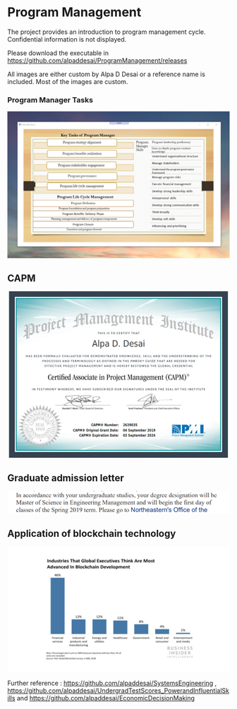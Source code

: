 # Program Management

The project provides an introduction to program management cycle. Confidential information is not displayed. 

Please download the executable in https://github.com/alpaddesai/ProgramManagement/releases

All images are either custom by Alpa D Desai or a reference name is included. Most of the images are custom.

### Program Manager Tasks
![image](ProgramManager.png)

## CAPM
![image](CAPMCertificate.jpg)

## Graduate admission letter
![image](EngineeringMgmt.png)

## Application of blockchain technology
![image](BlockchainApplications.jpg)

Further reference :  https://github.com/alpaddesai/SystemsEngineering , https://github.com/alpaddesai/UndergradTestScores_PowerandInfluentialSkills and  https://github.com/alpaddesai/EconomicDecisionMaking 
